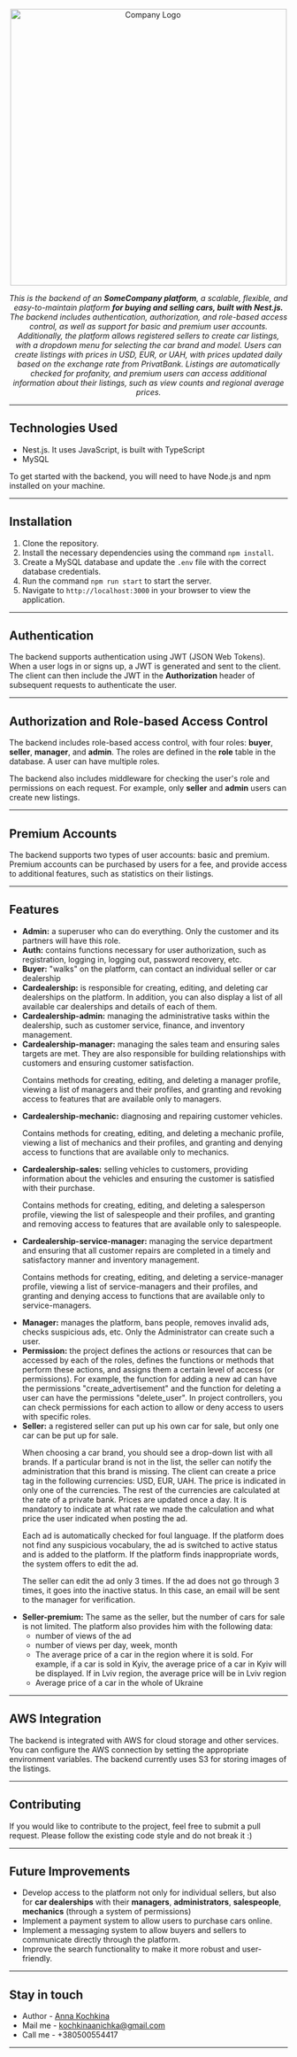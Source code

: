 
<p align="center">
  <img src="https://i.pinimg.com/564x/b9/04/e6/b904e60f9c02d8afeb4b768164826c59.jpg" width="500" alt="Company Logo" />
</p>

[circleci-image]: https://img.shields.io/circleci/build/github/nestjs/nest/master?token=abc123def456
[circleci-url]: https://circleci.com/gh/nestjs/nest

  _<p align="center">
This is the backend of an __SomeCompany platform__, a scalable, flexible, and easy-to-maintain platform __for buying and selling cars, built with Nest.js.__ The backend includes authentication, authorization, and role-based access control, as well as support for basic and premium user accounts. Additionally, the platform allows registered sellers to create car listings, with a dropdown menu for selecting the car brand and model. Users can create listings with prices in USD, EUR, or UAH, with prices updated daily based on the exchange rate from PrivatBank. Listings are automatically checked for profanity, and premium users can access additional information about their listings, such as view counts and regional average prices.</p>
    <p align="center">_

----
## Technologies Used
- Nest.js. It uses JavaScript, is built with TypeScript
- MySQL

To get started with the backend, you will need to have Node.js and npm installed on your machine.

----
## Installation
1. Clone the repository.
2. Install the necessary dependencies using the command `npm install`.
3. Create a MySQL database and update the `.env` file with the correct database credentials.
4. Run the command `npm run start` to start the server.
5. Navigate to `http://localhost:3000` in your browser to view the application.

----
## Authentication
The backend supports authentication using JWT (JSON Web Tokens). When a user logs in or signs up, a JWT is generated and sent to the client. The client can then include the JWT in the __Authorization__ header of subsequent requests to authenticate the user.

----
## Authorization and Role-based Access Control
The backend includes role-based access control, with four roles: __buyer__, __seller__, __manager__, and __admin__. The roles are defined in the __role__ table in the database. A user can have multiple roles.

The backend also includes middleware for checking the user's role and permissions on each request. For example, only __seller__ and __admin__ users can create new listings.

----
## Premium Accounts
The backend supports two types of user accounts: basic and premium. Premium accounts can be purchased by users for a fee, and provide access to additional features, such as statistics on their listings.

----
## Features
* __Admin:__ a superuser who can do everything. Only the customer and its partners will have this role.
* __Auth:__ contains functions necessary for user authorization, such as registration, logging in, logging out, password recovery, etc.
* __Buyer:__ "walks" on the platform, can contact an individual seller or car dealership
* __Cardealership:__ is responsible for creating, editing, and deleting car dealerships on the platform. In addition, you can also display a list of all available car dealerships and details of each of them.
* __Cardealership-admin:__ managing the administrative tasks within the dealership, such as customer service, finance, and inventory management.
* __Cardealership-manager:__ managing the sales team and ensuring sales targets are met. They are also responsible for building relationships with customers and ensuring customer satisfaction. 
  <p>Contains methods for creating, editing, and deleting a manager profile, viewing a list of managers and their profiles, and granting and revoking access to features that are available only to managers.</p>
* __Cardealership-mechanic:__ diagnosing and repairing customer vehicles.
  <p>Contains methods for creating, editing, and deleting a mechanic profile, viewing a list of mechanics and their profiles, and granting and denying access to functions that are available only to mechanics.</p>
* __Cardealership-sales:__ selling vehicles to customers, providing information about the vehicles and ensuring the customer is satisfied with their purchase.
  <p>Contains methods for creating, editing, and deleting a salesperson profile, viewing the list of salespeople and their profiles, and granting and removing access to features that are available only to salespeople.</p>
* __Cardealership-service-manager:__ managing the service department and ensuring that all customer repairs are completed in a timely and satisfactory manner and inventory management.
  <p>Contains methods for creating, editing, and deleting a service-manager profile, viewing a list of service-managers and their profiles, and granting and denying access to functions that are available only to service-managers.</p>
* __Manager:__ manages the platform, bans people, removes invalid ads, checks suspicious ads, etc. Only the Administrator can create such a user.
* __Permission:__ the project defines the actions or resources that can be accessed by each of the roles, defines the functions or methods that perform these actions, and assigns them a certain level of access (or permissions). For example, the function for adding a new ad can have the permissions "create_advertisement" and the function for deleting a user can have the permissions "delete_user".
  In project controllers, you can check permissions for each action to allow or deny access to users with specific roles. 
* __Seller:__ a registered seller can put up his own car for sale, but only one car can be put up for sale.
  <p>When choosing a car brand, you should see a drop-down list with all brands. If a particular brand is not in the list, the seller can notify the administration that this brand is missing. The client can create a price tag in the following currencies: USD, EUR, UAH. The price is indicated in only one of the currencies. The rest of the currencies are calculated at the rate of a private bank. Prices are updated once a day. It is mandatory to indicate at what rate we made the calculation and what price the user indicated when posting the ad.</p>
  <p>Each ad is automatically checked for foul language.
  If the platform does not find any suspicious vocabulary, the ad is switched to active status and is added to the platform. If the platform finds inappropriate words, the system offers to edit the ad.</p>
  <p>The seller can edit the ad only 3 times. If the ad does not go through 3 times, it goes into the inactive status. In this case, an email will be sent to the manager for verification.</p>
* __Seller-premium:__ The same as the seller, but the number of cars for sale is not limited. The platform also provides him with the following data:
  - number of views of the ad
  - number of views per day, week, month
  - The average price of a car in the region where it is sold.
  For example, if a car is sold in Kyiv, the average price of a car in Kyiv will be displayed.
  If in Lviv region, the average price will be in Lviv region
  - Average price of a car in the whole of Ukraine

----
## AWS Integration
The backend is integrated with AWS for cloud storage and other services. You can configure the AWS connection by setting the appropriate environment variables. The backend currently uses S3 for storing images of the listings.

----
## Contributing
If you would like to contribute to the project, feel free to submit a pull request. Please follow the existing code style and do not break it :) 

----
## Future Improvements
* Develop access to the platform not only for individual sellers, but also for __car dealerships__ with their __managers__, __administrators__, __salespeople__, __mechanics__ (through a system of permissions)
* Implement a payment system to allow users to purchase cars online.
* Implement a messaging system to allow buyers and sellers to communicate directly through the platform.
* Improve the search functionality to make it more robust and user-friendly.

----
## Stay in touch
- Author - [Anna Kochkina](https://github.com/KochkinAnna)
- Mail me - kochkinaanichka@gmail.com
- Call me - +380500554417

----